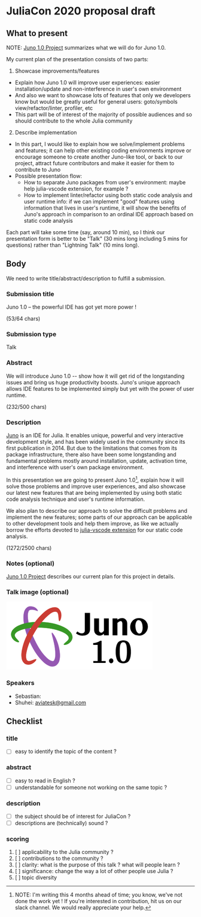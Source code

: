 # JuliaCon 2020 proposal draft

## What to present

NOTE: [Juno 1.0 Project](./juno1.0-project.md) summarizes what we will do for Juno 1.0.

My current plan of the presentation consists of two parts:

1. Showcase improvements/features
- Explain how Juno 1.0 will improve user experiences: easier installation/update and non-interference in user's own environment
- And also we want to showcase lots of features that only we developers know but would be greatly useful for general users: goto/symbols view/refactor/linter, profiler, etc
- This part will be of interest of the majority of possible audiences and so should contribute to the whole Julia community

2. Describe implementation
- In this part, I would like to explain how we solve/implement problems and features; it can help other existing coding environments improve or encourage someone to create another Juno-like tool, or back to our project, attract future contributors and make it easier for them to contribute to Juno
- Possible presentation flow:
  * How to separate Juno packages from user's environment: maybe help julia-vscode extension, for example ?
  * How to implement linter/refactor using both static code analysis and user runtime info: if we can implement "good" features using information that lives in user's runtime, it will show the benefits of Juno's approach in comparison to an ordinal IDE approach based on static code analysis 

Each part will take some time (say, around 10 min), so I think our presentation form is better to be "Talk" (30 mins long including 5 mins for questions) rather than "Lightning Talk" (10 mins long).

## Body

We need to write title/abstract/description to fulfill a submission.

### Submission title

Juno 1.0 – the powerful IDE has got yet more power !

(53/64 chars)

### Submission type

Talk

### Abstract

We will introduce Juno 1.0 -- show how it will get rid of the longstanding issues and bring us huge productivity boosts. 
Juno's unique approach allows IDE features to be implemented simply but yet with the power of user runtime.

(232/500 chars)

### Description

[Juno](https://junolab.org/) is an IDE for Julia.
It enables unique, powerful and very interactive development style, and has been widely used in the community since its first publication in 2014.
But due to the limitations that comes from its package infrastructure, there also have been some longstanding and fundamental problems mostly around installation, update, activation time, and interference with user's own package environment.

In this presentation we are going to present Juno 1.0[^not-yet!], explain how it will solve those problems and improve user experiences, and also showcase our latest new features that are being implemented by using both static code analysis technique and user's runtime information.

We also plan to describe our approach to solve the difficult problems and implement the new features; some parts of our approach can be applicable to other development tools and help them improve, as like we actually borrow the efforts devoted to [julia-vscode extension](https://www.julia-vscode.org/) for our static code analysis.

[^not-yet!]: NOTE: I'm writing this 4 months ahead of time; you know, we've not done the work yet ! If you're interested in contribution, hit us on our slack channel. We would really appreciate your help.

(1272/2500 chars)

### Notes (optional)

[Juno 1.0 Project](./juno1.0-project.md) describes our current plan for this project in details.

### Talk image (optional)

![](juno1.0-logo.png)

### Speakers

- Sebastian:
- Shuhei: aviatesk@gmail.com

## Checklist

### title

- [ ] easy to identify the topic of the content ?

### abstract

- [ ] easy to read in English ?
- [ ] understandable for someone not working on the same topic ?

### description

- [ ] the subject should be of interest for JuliaCon ?
- [ ] descriptions are (technically) sound ?

### scoring

1. [ ] applicability to the Julia community ?
2. [ ] contributions to the community ?
3. [ ] clarity: what is the purpose of this talk ? what will people learn ?
4. [ ] significance: change the way a lot of other people use Julia ?
5. [ ] topic diversity
